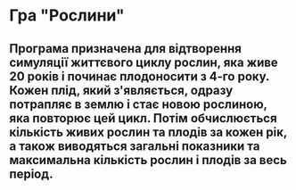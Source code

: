 # Гра "Рослини"
## Програма призначена для відтворення симуляції життєвого циклу рослин, яка живе 20 років і починає плодоносити з 4-го року. Кожен плід, який з'являється, одразу потрапляє в землю і стає новою рослиною, яка повторює цей цикл. Потім обчислюється кількість живих рослин та плодів за кожен рік, а також виводяться загальні показники та максимальна кількість рослин і плодів за весь період.
